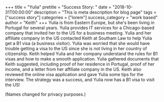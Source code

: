 +++
title = "Yulia"
pretitle = "Success Story: "
date = "2018-10-31T00:00:00"
description = "This is meta description for blog page"
tags = ["success story"]
categories = ["lorem"]
success_category = "work based"
author = "Keith"
+++
Yulia is from Eastern Europe, but she's been living in Portugal for several years. Yulia provides IT services for a Chicago-based company that invited her to the US for a business meeting. Yulia and her affiliate company in the US contacted Keith at Southam Law to help Yulia get a B1 visa (a business visitor). Yulia was worried that she would have trouble getting a visa to the US since she is not living in her country of citizenship. Keith helped Yulia and her company understand the rules for B1 visas and how to make a smooth application. Yulia gathered documents that Keith suggested, including proof of her residence in Portugal, proof of her income, and a letter from her affiliate company in the US. Keith also reviewed the online visa application and gave Yulia some tips for the interview. The strategy was a success, and Yulia now has a B1 visa to visit the US!

(Names changed for privacy purposes.)
